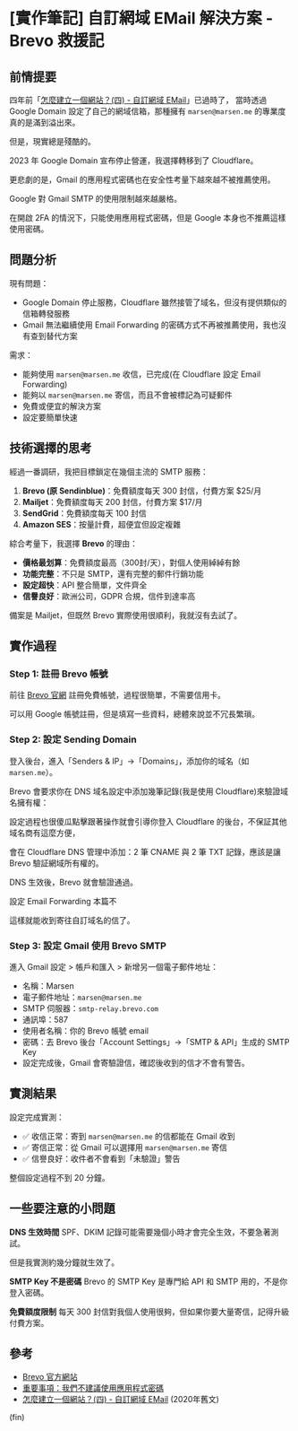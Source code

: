 # [實作筆記] 自訂網域 EMail 解決方案 - Brevo 救援記

## 前情提要

四年前「[怎麼建立一個網站？(四) - 自訂網域 EMail](https://blog.marsen.me/2020/10/22/2020/google_domain_forward_mail/)」已過時了，
當時透過 Google Domain 設定了自己的網域信箱，那種擁有 `marsen@marsen.me` 的專業度真的是滿到溢出來。

但是，現實總是殘酷的。

2023 年 Google Domain 宣布停止營運，我選擇轉移到了 Cloudflare。

更悲劇的是，Gmail 的應用程式密碼也在安全性考量下越來越不被推薦使用。

Google 對 Gmail SMTP 的使用限制越來越嚴格。

在開啟 2FA 的情況下，只能使用應用程式密碼，但是 Google 本身也不推薦這樣使用密碼。

## 問題分析

現有問題：

- Google Domain 停止服務，Cloudflare 雖然接管了域名，但沒有提供類似的信箱轉發服務
- Gmail 無法繼續使用 Email Forwarding 的密碼方式不再被推薦使用，我也沒有查到替代方案

需求：

- 能夠使用 `marsen@marsen.me` 收信，已完成(在 Cloudflare 設定 Email Forwarding)
- 能夠以 `marsen@marsen.me` 寄信，而且不會被標記為可疑郵件
- 免費或便宜的解決方案
- 設定要簡單快速

## 技術選擇的思考

經過一番調研，我把目標鎖定在幾個主流的 SMTP 服務：

1. **Brevo (原 Sendinblue)**：免費額度每天 300 封信，付費方案 $25/月
2. **Mailjet**：免費額度每天 200 封信，付費方案 $17/月
3. **SendGrid**：免費額度每天 100 封信
4. **Amazon SES**：按量計費，超便宜但設定複雜

綜合考量下，我選擇 **Brevo** 的理由：

- **價格最划算**：免費額度最高（300封/天），對個人使用綽綽有餘
- **功能完整**：不只是 SMTP，還有完整的郵件行銷功能
- **設定超快**：API 整合簡單，文件齊全
- **信譽良好**：歐洲公司，GDPR 合規，信件到達率高

備案是 Mailjet，但既然 Brevo 實際使用很順利，我就沒有去試了。

## 實作過程

### Step 1: 註冊 Brevo 帳號

前往 [Brevo 官網](https://brevo.com) 註冊免費帳號，過程很簡單，不需要信用卡。

可以用 Google 帳號註冊，但是填寫一些資料，總體來說並不冗長繁瑣。

### Step 2: 設定 Sending Domain

登入後台，進入「Senders & IP」→「Domains」，添加你的域名（如 `marsen.me`）。

Brevo 會要求你在 DNS 域名設定中添加幾筆記錄(我是使用 Cloudflare)來驗證域名擁有權：

設定過程也很傻瓜點擊跟著操作就會引導你登入 Cloudflare 的後台，不保証其他域名商有這麼方便，

會在 Cloudflare DNS 管理中添加：2 筆 CNAME 與 2 筆 TXT 記錄，應該是讓 Brevo 驗証網域所有權的。

DNS 生效後，Brevo 就會驗證通過。

設定 Email Forwarding 本篇不

這樣就能收到寄往自訂域名的信了。

### Step 3: 設定 Gmail 使用 Brevo SMTP

進入 Gmail 設定 > 帳戶和匯入 > 新增另一個電子郵件地址：

- 名稱：Marsen
- 電子郵件地址：`marsen@marsen.me`
- SMTP 伺服器：`smtp-relay.brevo.com`
- 通訊埠：587
- 使用者名稱：你的 Brevo 帳號 email
- 密碼：去 Brevo 後台「Account Settings」→「SMTP & API」生成的 SMTP Key
- 設定完成後，Gmail 會寄驗證信，確認後收到的信才不會有警告。

## 實測結果

設定完成實測：

- ✅ 收信正常：寄到 `marsen@marsen.me` 的信都能在 Gmail 收到
- ✅ 寄信正常：從 Gmail 可以選擇用 `marsen@marsen.me` 寄信
- ✅ 信譽良好：收件者不會看到「未驗證」警告

整個設定過程不到 20 分鐘。

## 一些要注意的小問題

**DNS 生效時間**
SPF、DKIM 記錄可能需要幾個小時才會完全生效，不要急著測試。

但是我實測約幾分鐘就生效了。

**SMTP Key 不是密碼**
Brevo 的 SMTP Key 是專門給 API 和 SMTP 用的，不是你登入密碼。

**免費額度限制**
每天 300 封信對我個人使用很夠，但如果你要大量寄信，記得升級付費方案。

## 參考

- [Brevo 官方網站](https://brevo.com)
- [重要事項：我們不建議使用應用程式密碼](https://support.google.com/accounts/answer/185833)
- [怎麼建立一個網站？(四) - 自訂網域 EMail](https://blog.marsen.me/2020/10/22/2020/google_domain_forward_mail/) (2020年舊文)

(fin)
